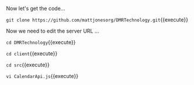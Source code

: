 Now let's get the code...

`git clone https://github.com/mattjonesorg/DMRTechnology.git`{{execute}}

Now we need to edit the server URL ...

`cd DMRTechnology`{{execute}}

`cd client`{{execute}}

`cd src`{{execute}}

`vi CalendarApi.js`{{execute}}